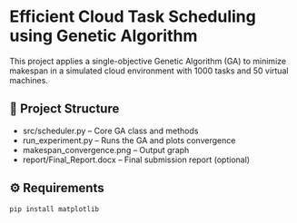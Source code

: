 # Efficient Cloud Task Scheduling using Genetic Algorithm

This project applies a single-objective Genetic Algorithm (GA) to minimize makespan in a simulated cloud environment with 1000 tasks and 50 virtual machines.

## 📁 Project Structure

- src/scheduler.py – Core GA class and methods
- run_experiment.py – Runs the GA and plots convergence
- makespan_convergence.png – Output graph
- report/Final_Report.docx – Final submission report (optional)

## ⚙ Requirements

```bash
pip install matplotlib
